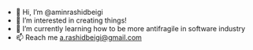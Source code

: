 - 👋 Hi, I’m @aminrashidbeigi
- 👀 I’m interested in creating things!
- 🌱 I’m currently learning how to be more antifragile in software industry
- 📫 Reach me a.rashidbeigi@gmail.com

<!---
aminrashidbeigi/aminrashidbeigi is a ✨ special ✨ repository because its `README.md` (this file) appears on your GitHub profile.
You can click the Preview link to take a look at your changes.
--->
